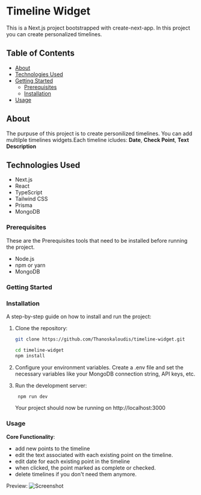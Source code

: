 # Timeline Widget

This is a Next.js project bootstrapped with create-next-app. In this project you can create personalized timelines.

## Table of Contents

- [About](#about)
- [Technologies Used](#technologies-used)
- [Getting Started](#getting-started)
  - [Prerequisites](#prerequisites)
  - [Installation](#installation)
- [Usage](#usage)

## About

The purpuse of this project is to create personilized timelines. You can add multilple timelines widgets.Each timeline icludes: **Date**, **Check Point**, **Text Description** 

## Technologies Used

- Next.js
- React
- TypeScript
- Tailwind CSS
- Prisma
- MongoDB

### Prerequisites

These are the Prerequisites tools that need to be installed before running the project.

- Node.js
- npm or yarn
- MongoDB

### Getting Started

### Installation

A step-by-step guide on how to install and run the project:

1. Clone the repository:

    ```bash
    git clone https://github.com/Thanoskaloudis/timeline-widget.git
    ```
    ```bash
    cd timeline-widget
    npm install
    ```

2. Configure your environment variables. Create a .env file and set the necessary variables like your MongoDB connection string, API keys, etc.

3. Run the development server:

   ```bash
    npm run dev
    ```
    Your project should now be running on http://localhost:3000

### Usage

**Core Functionality**:
- add new points to the timeline
- edit the text associated with each existing point on the timeline.
- edit date for each existing point in the timeline
- when clicked, the point marked as complete or checked.
- delete timelines if you don't need them anymore.

Preview:
![Screenshot](./app/assets/screenshot.jpg)